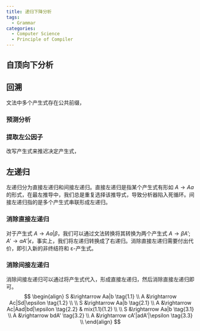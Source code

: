 ```yaml
---
title: 递归下降分析
tags:
  - Grammar
categories:
  - Computer Science
  - Principle of Compiler
---
```


## 自顶向下分析



## 回溯

文法中多个产生式存在公共前缀，

### 预测分析

### 提取左公因子

改写产生式来推迟决定产生式，

## 左递归

左递归分为直接左递归和间接左递归。直接左递归是指某个产生式有形如 $A \rightarrow A a$ 的形式，在最左推导中，我们总是重复选择该推导式，导致分析器陷入死循环。间接左递归指的是多个产生式串联形成左递归。

### 消除直接左递归

对于产生式 $A \rightarrow Aa|\beta$，我们可以通过文法转换将其转换为两个产生式 $A \rightarrow \beta A'; A' \rightarrow aA'|\epsilon$，事实上，我们将左递归转换成了右递归。消除直接左递归需要付出代价，即引入新的非终结符和 ε-产生式。

### 消除间接左递归

消除间接左递归可以通过将产生式代入，形成直接左递归，然后消除直接左递归即可。
$$
\begin{align}
S &\rightarrow Aa|b \tag{1.1} \\
A &\rightarrow Ac|Sd|\epsilon \tag{1.2} \\
\\
S &\rightarrow Aa|b \tag{2.1} \\
A &\rightarrow Ac|Aad|bd|\epsilon \tag{2.2} & mix(1.1)(1.2) \\
\\
S &\rightarrow Aa|b \tag{3.1} \\
A &\rightarrow bdA' \tag{3.2} \\
A &\rightarrow cA'|adA'|\epsilon \tag{3.3} \\
\end{align}
$$


